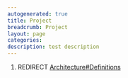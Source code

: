 ```yaml
---
autogenerated: true
title: Project
breadcrumb: Project
layout: page
categories: 
description: test description
---
```


1.  REDIRECT [Architecture\#Definitions](Architecture#Definitions "wikilink")
